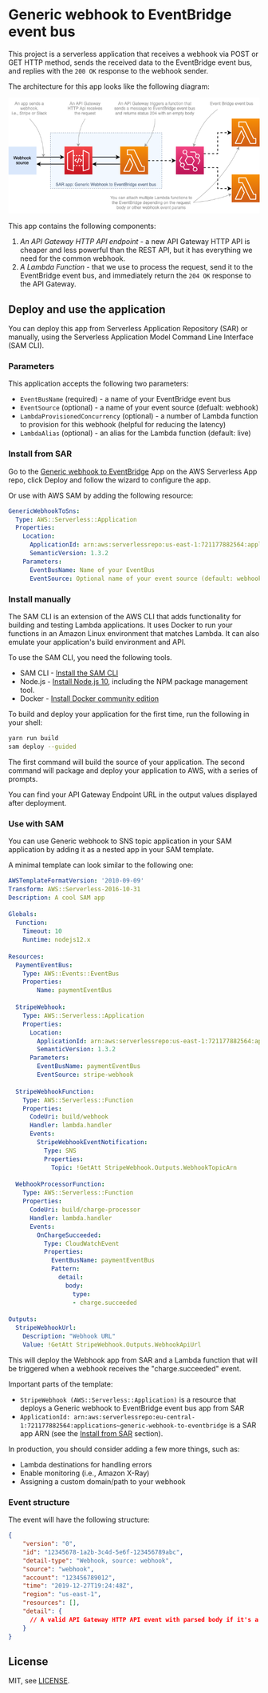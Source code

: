 # Generic webhook to EventBridge event bus

This project is a serverless application that receives a webhook via POST or GET HTTP method, sends the received data to the EventBridge event bus, and replies with the `200 OK` response to the webhook sender.

The architecture for this app looks like the following diagram:

![](./assets/generic-webhook-to-eventbridge.png)



This app contains the following components:

1. _An API Gateway HTTP API endpoint_ -  a new API Gateway HTTP API is cheaper and less powerful than the REST API, but it has everything we need for the common webhook.
2. _A Lambda Function_ - that we use to process the request, send it to the EventBridge event bus, and immediately return the `204 OK` response to the API Gateway.

## Deploy and use the application

You can deploy this app from Serverless Application Repository (SAR) or manually, using the Serverless Application Model Command Line Interface (SAM CLI).

### Parameters

This application accepts the following two parameters:

- `EventBusName` (required) - a name of your EventBridge event bus
- `EventSource` (optional) - a name of your event source (defualt: webhook)
- `LambdaProvisionedConcurrency` (optional) - a number of Lambda function to provision for this webhook (helpful for reducing the latency)
- `LambdaAlias` (optional) - an alias for the Lambda function (default: live)

### Install from SAR

Go to the [Generic webhook to EventBridge](https://serverlessrepo.aws.amazon.com/applications/arn:aws:serverlessrepo:us-east-1:721177882564:applications~generic-webhook-to-eventbridge) App on the AWS Serverless App repo, click Deploy and follow the wizard to configure the app.

Or use with AWS SAM by adding the following resource:

```yaml
GenericWebhookToSns:
  Type: AWS::Serverless::Application
  Properties:
    Location:
      ApplicationId: arn:aws:serverlessrepo:us-east-1:721177882564:applications~generic-webhook-to-eventbridge
      SemanticVersion: 1.3.2
    Parameters:
      EventBusName: Name of your EventBus
      EventSource: Optional name of your event source (default: webhook)
```

### Install manually

The SAM CLI is an extension of the AWS CLI that adds functionality for building and testing Lambda applications. It uses Docker to run your functions in an Amazon Linux environment that matches Lambda. It can also emulate your application's build environment and API.

To use the SAM CLI, you need the following tools.

* SAM CLI - [Install the SAM CLI](https://docs.aws.amazon.com/serverless-application-model/latest/developerguide/serverless-sam-cli-install.html)
* Node.js - [Install Node.js 10](https://nodejs.org/en/), including the NPM package management tool.
* Docker - [Install Docker community edition](https://hub.docker.com/search/?type=edition&offering=community)

To build and deploy your application for the first time, run the following in your shell:

```bash
yarn run build
sam deploy --guided
```

The first command will build the source of your application. The second command will package and deploy your application to AWS, with a series of prompts.

You can find your API Gateway Endpoint URL in the output values displayed after deployment.

### Use with SAM

You can use Generic webhook to SNS topic application in your SAM application by adding it as a nested app in your SAM template.

A minimal template can look similar to the following one:

```yaml
AWSTemplateFormatVersion: '2010-09-09'
Transform: AWS::Serverless-2016-10-31
Description: A cool SAM app
  
Globals:
  Function:
    Timeout: 10
    Runtime: nodejs12.x

Resources:
  PaymentEventBus: 
    Type: AWS::Events::EventBus
    Properties: 
        Name: paymentEventBus

  StripeWebhook:
    Type: AWS::Serverless::Application
    Properties:
      Location:
        ApplicationId: arn:aws:serverlessrepo:us-east-1:721177882564:applications/generic-webhook-to-eventbridge
        SemanticVersion: 1.3.2
      Parameters:
        EventBusName: paymentEventBus
        EventSource: stripe-webhook

  StripeWebhookFunction:
    Type: AWS::Serverless::Function
    Properties:
      CodeUri: build/webhook
      Handler: lambda.handler
      Events:
        StripeWebhookEventNotification:
          Type: SNS
          Properties:
            Topic: !GetAtt StripeWebhook.Outputs.WebhookTopicArn
            
  WebhookProcessorFunction:
    Type: AWS::Serverless::Function
    Properties:
      CodeUri: build/charge-processor
      Handler: lambda.handler
      Events:
        OnChargeSucceeded:
          Type: CloudWatchEvent
          Properties:
            EventBusName: paymentEventBus
            Pattern:
              detail:
                body:
                  type:
                  - charge.succeeded

Outputs:
  StripeWebhookUrl:
    Description: "Webhook URL"
    Value: !GetAtt StripeWebhook.Outputs.WebhookApiUrl
```


This will deploy the Webhook app from SAR and a Lambda function that will be triggered when a webhook receives the "charge.succeeded" event.

Important parts of the template:

- `StripeWebhook (AWS::Serverless::Application)` is a resource that deploys a Generic webhook to EventBridge event bus app from SAR
- `ApplicationId: arn:aws:serverlessrepo:eu-central-1:721177882564:applications~generic-webhook-to-eventbridge` is a SAR app ARN (see the [Install from SAR](#install-from-sar) section).

In production, you should consider adding a few more things, such as:

- Lambda destinations for handling errors
- Enable monitoring (i.e., Amazon X-Ray)
- Assigning a custom domain/path to your webhook

### Event structure

The event will have the following structure:

```json
{
    "version": "0",
    "id": "12345678-1a2b-3c4d-5e6f-123456789abc",
    "detail-type": "Webhook, source: webhook",
    "source": "webhook",
    "account": "123456789012",
    "time": "2019-12-27T19:24:48Z",
    "region": "us-east-1",
    "resources": [],
    "detail": {
      // A valid API Gateway HTTP API event with parsed body if it's a JSON
    }
}
```

## License

MIT, see [LICENSE](./LICENSE).
